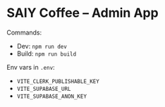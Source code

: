 # SAIY Coffee – Admin App

Commands:
- Dev: `npm run dev`
- Build: `npm run build`

Env vars in `.env`:
- `VITE_CLERK_PUBLISHABLE_KEY`
- `VITE_SUPABASE_URL`
- `VITE_SUPABASE_ANON_KEY`
